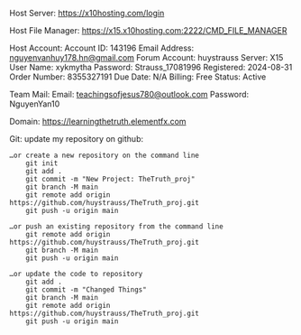 Host Server: 
    https://x10hosting.com/login

Host File Manager:
    https://x15.x10hosting.com:2222/CMD_FILE_MANAGER

Host Account:
    Account ID: 143196
    Email Address: nguyenvanhuy178.hn@gmail.com
    Forum Account: huystrauss
    Server: X15
    User Name: xykmytha
    Password: Strauss_17081996
    Registered: 2024-08-31
    Order Number: 8355327191
    Due Date: N/A
    Billing: Free
    Status: Active

Team Mail:
    Email: teachingsofjesus780@outlook.com
    Password: NguyenYan10

Domain:
    https://learningthetruth.elementfx.com

Git: update my repository on github:

    …or create a new repository on the command line
        git init
        git add .
        git commit -m "New Project: TheTruth_proj"
        git branch -M main
        git remote add origin https://github.com/huystrauss/TheTruth_proj.git
        git push -u origin main

    …or push an existing repository from the command line
        git remote add origin https://github.com/huystrauss/TheTruth_proj.git
        git branch -M main
        git push -u origin main

    …or update the code to repository
        git add .
        git commit -m "Changed Things"
        git branch -M main
        git remote add origin https://github.com/huystrauss/TheTruth_proj.git
        git push -u origin main